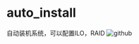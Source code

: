 auto_install
============

自动装机系统，可以配置ILO，RAID
![github](https://github.com/gaoming655/auto_install/tree/master/static/images/jt.jpg)